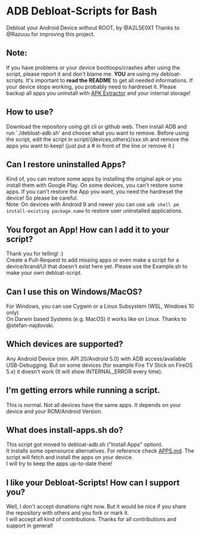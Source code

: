 # ADB Debloat-Scripts for Bash
Debloat your Android Device without ROOT, by @A2L5E0X1
Thanks to @Razuuu for improving this project.

## Note:
If you have problems or your device bootloops/crashes after using the script, please report it and don't blame me. **YOU** are using my debloat-scripts. It's important to **read the README** to get all needed informations. If your device stops working, you probably need to hardreset it. Please backup all apps you uninstall with [APK Extractor](https://f-droid.org/en/packages/axp.tool.apkextractor/) and your internal storage!

## How to use?
Download the repository using git cli or github web. Then install ADB and run `./debloat-adb.sh' and choose what you want to remove. Before using the script, edit the script in script/{devices,others}/xxx.sh and remove the apps you want to keep! (just put a # in front of the line or remove it.)

## Can I restore uninstalled Apps?
Kind of, you can restore some apps by installing the original apk or you install them with Google Play. On some devices, you can't restore some apps. If you can't restore the App you want, you need the hardreset the device! So please be careful.  
Note: On devices with Android 9 and newer you can use `adb shell pm install-existing package.name` to restore user uninstalled applications.

## You forgot an App! How can I add it to your script?
Thank you for telling! :)  
Create a Pull-Request to add missing apps or even make a script for a device/brand/UI that doesn't exist here yet. Please use the Example.sh to make your own debloat-script.

## Can I use this on Windows/MacOS?
For Windows, you can use Cygwin or a Linux Subsystem (WSL, Windows 10 only)  
On Darwin based Systems (e.g. MacOS) it works like on Linux. Thanks to @stefan-najdovski.

## Which devices are supported?
Any Android Device (min. API 20/Android 5.0) with ADB access/available USB-Debugging. But on some devices (for example Fire TV Stick on FireOS 5.x) it doesn't work (It will show INTERNAL_ERROR every time).

## I'm getting errors while running a script.
This is normal. Not all devices have the same apps. It depends on your device and your ROM/Android Version.

## What does install-apps.sh do?
This script got moved to debloat-adb.sh ("Install Apps" option).  
It installs some opensource alternatives. For reference check [APPS.md](https://github.com/A2L5E0X1/debloat-adb/blob/master/APPS.md). The script will fetch and install the apps on your device.  
I will try to keep the apps up-to-date there!  

## I like your Debloat-Scripts! How can I support you?
Well, I don't accept donations right now. But it would be nice if you share the repository with others and you fork or mark it.  
I will accept all kind of contributions. Thanks for all contributions and support in general!

